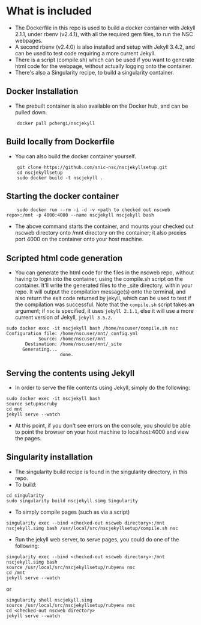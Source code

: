# What is included

- The Dockerfile in this repo is used to build a docker container with Jekyll 2.1.1, under rbenv (v2.4.1), with all the required gem files, to run the NSC webpages.
- A second rbenv (v2.4.0) is also installed and setup with Jekyll 3.4.2, and can be used to test code requiring a more current Jekyll.
- There is a script (compile.sh) which can be used if you want to generate html code for the webpage, without actually logging onto the container.
- There's also a Singularity recipe, to build a singularity container.

## Docker Installation

- The prebuilt container is also available on the Docker hub, and can be pulled down.

```
    docker pull pchengi/nscjekyll
```

## Build locally from Dockerfile

- You can also build the docker container yourself. 

```
    git clone https://github.com/snic-nsc/nscjekyllsetup.git
    cd nscjekyllsetup
    sudo docker build -t nscjekyll .
```

## Starting the docker container

```
    sudo docker run --rm -i -d -v <path to checked out nscweb repo>:/mnt -p 4000:4000 --name nscjekyll nscjekyll bash

```

- The above command starts the container, and mounts your checked out nscweb directory onto /mnt directory on the container; it also proxies port 4000 on the container onto your host machine.

## Scripted html code generation

- You can generate the html code for the files in the nscweb repo, without having to login into the container, using the compile.sh script on the container. It'll write the generated files to the _site directory, within your repo. It will output the compilation message(s) onto the terminal, and also return the exit code returned by jekyll, which can be used to test if the compilation was successful. Note that the `compile.sh` script takes an argument; if `nsc` is specified, it uses `jekyll 2.1.1`, else it will use a more current version of Jekyll, `jekyll 3.5.2`.

```
sudo docker exec -it nscjekyll bash /home/nscuser/compile.sh nsc
Configuration file: /home/nscuser/mnt/_config.yml
            Source: /home/nscuser/mnt
       Destination: /home/nscuser/mnt/_site
      Generating... 
                    done.
```

## Serving the contents using Jekyll

- In order to serve the file contents using Jekyll, simply do the following:

```
sudo docker exec -it nscjekyll bash
source setupnscruby
cd mnt
jekyll serve --watch
```
- At this point, if you don't see errors on the console, you should be able to point the browser on your host machine to localhost:4000 and view the pages.

## Singularity installation

- The singularity build recipe is found in the singularity directory, in this repo.
- To build:
```
cd singularity
sudo singularity build nscjekyll.simg Singularity
```

- To simply compile pages (such as via a script)
```
singularity exec --bind <checked-out nscweb directory>:/mnt nscjekyll.simg bash /usr/local/src/nscjekyllsetup/compile.sh nsc
```

- Run the jekyll web server, to serve pages, you could do one of the following:
```
singularity exec --bind <checked-out nscweb directory>:/mnt nscjekyll.simg bash
source /usr/local/src/nscjekyllsetup/rubyenv nsc
cd /mnt
jekyll serve --watch
```

or   
```
singularity shell nscjekyll.simg
source /usr/local/src/nscjekyllsetup/rubyenv nsc
cd <checked-out nscweb directory>
jekyll serve --watch
```
